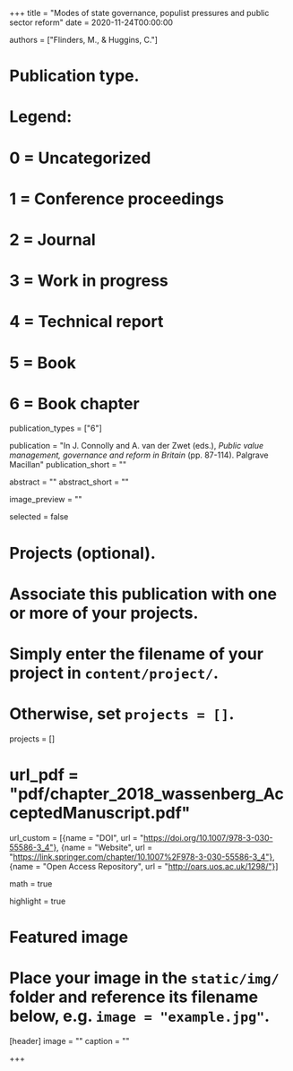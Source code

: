 +++
title = "Modes of state governance, populist pressures and public sector reform"
date = 2020-11-24T00:00:00

authors = ["Flinders, M., & Huggins, C."]

# Publication type.
# Legend:
# 0 = Uncategorized
# 1 = Conference proceedings
# 2 = Journal
# 3 = Work in progress
# 4 = Technical report
# 5 = Book
# 6 = Book chapter
publication_types = ["6"]

publication = "In J. Connolly and A. van der Zwet (eds.), *Public value management, governance and reform in Britain* (pp. 87-114). Palgrave Macillan"
publication_short = ""

abstract = ""
abstract_short = ""

image_preview = ""

selected = false

# Projects (optional).
#   Associate this publication with one or more of your projects.
#   Simply enter the filename of your project in `content/project/`.
#   Otherwise, set `projects = []`.
projects = []

# url_pdf = "pdf/chapter_2018_wassenberg_AcceptedManuscript.pdf"

url_custom = [{name = "DOI", url = "https://doi.org/10.1007/978-3-030-55586-3_4"}, {name = "Website", url = "https://link.springer.com/chapter/10.1007%2F978-3-030-55586-3_4"}, {name = "Open Access Repository", url = "http://oars.uos.ac.uk/1298/"}]

math = true

highlight = true

# Featured image
# Place your image in the `static/img/` folder and reference its filename below, e.g. `image = "example.jpg"`.
[header]
image = ""
caption = ""

+++
